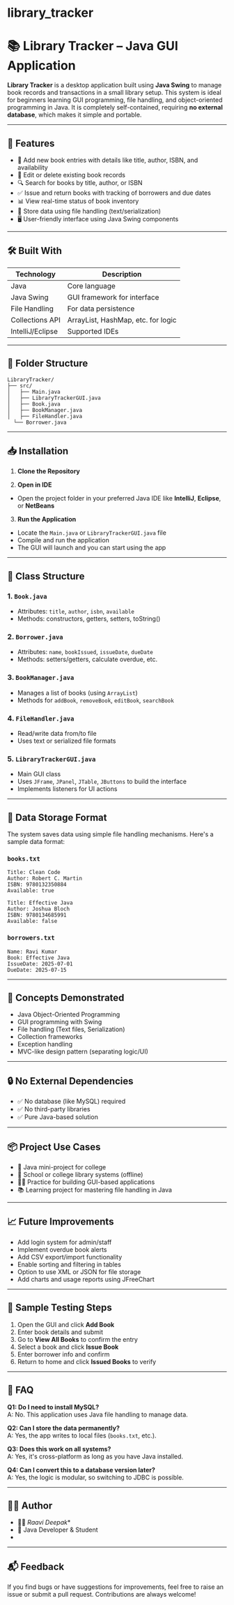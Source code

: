 # library_tracker
# 📚 Library Tracker – Java GUI Application

**Library Tracker** is a desktop application built using **Java Swing** to manage book records and transactions in a small library setup. This system is ideal for beginners learning GUI programming, file handling, and object-oriented programming in Java. It is completely self-contained, requiring **no external database**, which makes it simple and portable.

---

## 🚀 Features

- 📖 Add new book entries with details like title, author, ISBN, and availability
- 📝 Edit or delete existing book records
- 🔍 Search for books by title, author, or ISBN
- ✅ Issue and return books with tracking of borrowers and due dates
- 📊 View real-time status of book inventory
- 💾 Store data using file handling (text/serialization)
- 🖥️ User-friendly interface using Java Swing components

---

## 🛠️ Built With

| Technology       | Description                       |
|------------------|-----------------------------------|
| Java             | Core language                     |
| Java Swing       | GUI framework for interface       |
| File Handling    | For data persistence              |
| Collections API  | ArrayList, HashMap, etc. for logic|
| IntelliJ/Eclipse | Supported IDEs                   |

---

## 📂 Folder Structure

```
LibraryTracker/
├── src/
│   ├── Main.java
│   ├── LibraryTrackerGUI.java
│   ├── Book.java
│   ├── BookManager.java
│   ├── FileHandler.java
  └── Borrower.java
```

---

## 📥 Installation

1. **Clone the Repository**



2. **Open in IDE**

- Open the project folder in your preferred Java IDE like **IntelliJ**, **Eclipse**, or **NetBeans**

3. **Run the Application**

- Locate the `Main.java` or `LibraryTrackerGUI.java` file
- Compile and run the application
- The GUI will launch and you can start using the app

---



## 🧩 Class Structure

### 1. `Book.java`

- Attributes: `title`, `author`, `isbn`, `available`
- Methods: constructors, getters, setters, toString()

### 2. `Borrower.java`

- Attributes: `name`, `bookIssued`, `issueDate`, `dueDate`
- Methods: setters/getters, calculate overdue, etc.

### 3. `BookManager.java`

- Manages a list of books (using `ArrayList`)
- Methods for `addBook`, `removeBook`, `editBook`, `searchBook`

### 4. `FileHandler.java`

- Read/write data from/to file
- Uses text or serialized file formats

### 5. `LibraryTrackerGUI.java`

- Main GUI class
- Uses `JFrame`, `JPanel`, `JTable`, `JButtons` to build the interface
- Implements listeners for UI actions

---

## 💾 Data Storage Format

The system saves data using simple file handling mechanisms. Here's a sample data format:

### `books.txt`
```
Title: Clean Code
Author: Robert C. Martin
ISBN: 9780132350884
Available: true

Title: Effective Java
Author: Joshua Bloch
ISBN: 9780134685991
Available: false
```

### `borrowers.txt`
```
Name: Ravi Kumar
Book: Effective Java
IssueDate: 2025-07-01
DueDate: 2025-07-15
```

---

## 🧠 Concepts Demonstrated

- Java Object-Oriented Programming
- GUI programming with Swing
- File handling (Text files, Serialization)
- Collection frameworks
- Exception handling
- MVC-like design pattern (separating logic/UI)

---

## 🔒 No External Dependencies

- ✅ No database (like MySQL) required
- ✅ No third-party libraries
- ✅ Pure Java-based solution

---

## 📦 Project Use Cases

- 💼 Java mini-project for college
- 🏫 School or college library systems (offline)
- 👨‍💻 Practice for building GUI-based applications
- 📚 Learning project for mastering file handling in Java

---

## 📈 Future Improvements

- Add login system for admin/staff
- Implement overdue book alerts
- Add CSV export/import functionality
- Enable sorting and filtering in tables
- Option to use XML or JSON for file storage
- Add charts and usage reports using JFreeChart

---

## 🧪 Sample Testing Steps

1. Open the GUI and click **Add Book**
2. Enter book details and submit
3. Go to **View All Books** to confirm the entry
4. Select a book and click **Issue Book**
5. Enter borrower info and confirm
6. Return to home and click **Issued Books** to verify

---

## 🙋 FAQ

**Q1: Do I need to install MySQL?**  
A: No. This application uses Java file handling to manage data.

**Q2: Can I store the data permanently?**  
A: Yes, the app writes to local files (`books.txt`, etc.).

**Q3: Does this work on all systems?**  
A: Yes, it's cross-platform as long as you have Java installed.

**Q4: Can I convert this to a database version later?**  
A: Yes, the logic is modular, so switching to JDBC is possible.

---

## 👨‍💻 Author

- 👩‍💻 *Raavi Deepak**  
- 💼 Java Developer & Student  
-

---


## 📬 Feedback

If you find bugs or have suggestions for improvements, feel free to raise an issue or submit a pull request. Contributions are always welcome!
